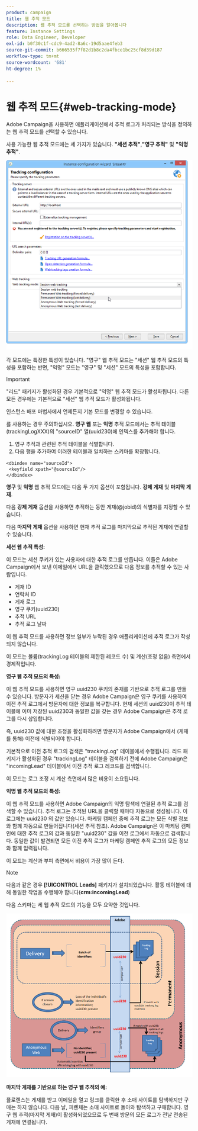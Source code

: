 ```yaml
---
product: campaign
title: 웹 추적 모드
description: 웹 추적 모드를 선택하는 방법을 알아봅니다
feature: Instance Settings
role: Data Engineer, Developer
exl-id: b0f30c1f-cdc9-4ad2-8a6c-19d5aae4feb3
source-git-commit: b666535f7f82d1b8c2da4fbce1bc25cf8d39d187
workflow-type: tm+mt
source-wordcount: '681'
ht-degree: 1%

---
```


# 웹 추적 모드{#web-tracking-mode}



Adobe Campaign을 사용하면 애플리케이션에서 추적 로그가 처리되는 방식을 정의하는 웹 추적 모드를 선택할 수 있습니다.

사용 가능한 웹 추적 모드에는 세 가지가 있습니다. **&quot;세션 추적&quot;**,**&quot;영구 추적&quot;** 및 **&quot;익명 추적&quot;**.

![](assets/s_ncs_install_deployment_wiz_tracking_mode.png)

각 모드에는 특정한 특성이 있습니다. &quot;영구&quot; 웹 추적 모드는 &quot;세션&quot; 웹 추적 모드의 특성을 포함하는 반면, &quot;익명&quot; 모드는 &quot;영구&quot; 및 &quot;세션&quot; 모드의 특성을 포함합니다.

>[!IMPORTANT]
>
>&quot;리드&quot; 패키지가 활성화된 경우 기본적으로 &quot;익명&quot; 웹 추적 모드가 활성화됩니다. 다른 모든 경우에는 기본적으로 &quot;세션&quot; 웹 추적 모드가 활성화됩니다.
>
>인스턴스 배포 마법사에서 언제든지 기본 모드를 변경할 수 있습니다.

를 사용하는 경우 주의하십시오. **영구 웹** 또는 **익명** 추적 모드에서는 추적 테이블(trackingLogXXX)의 &quot;sourceID&quot; 열(uuid230)에 인덱스를 추가해야 합니다.

1. 영구 추적과 관련된 추적 테이블을 식별합니다.
1. 다음 행을 추가하여 이러한 테이블과 일치하는 스키마를 확장합니다.

```
<dbindex name="sourceId">
 <keyfield xpath="@sourceId"/>
</dbindex>
```

**영구** 및 **익명** 웹 추적 모드에는 다음 두 가지 옵션이 포함됩니다. **강제 게재** 및 **마지막 게재**.

다음 **강제 게재** 옵션을 사용하면 추적하는 동안 게재(@jobid)의 식별자를 지정할 수 있습니다.

다음 **마지막 게재** 옵션을 사용하면 현재 추적 로그를 마지막으로 추적된 게재에 연결할 수 있습니다.

**세션 웹 추적 특성:**

이 모드는 세션 쿠키가 있는 사용자에 대한 추적 로그를 만듭니다. 이들은 Adobe Campaign에서 보낸 이메일에서 URL을 클릭했으므로 다음 정보를 추적할 수 있는 사람입니다.

* 게재 ID
* 연락처 ID
* 게재 로그
* 영구 쿠키(uuid230)
* 추적 URL
* 추적 로그 날짜

이 웹 추적 모드를 사용하면 정보 일부가 누락된 경우 애플리케이션에 추적 로그가 작성되지 않습니다.

이 모드는 볼륨(trackingLog 테이블의 제한된 레코드 수) 및 계산(조정 없음) 측면에서 경제적입니다.

**영구 웹 추적 모드의 특성:**

이 웹 추적 모드를 사용하면 영구 uuid230 쿠키의 존재를 기반으로 추적 로그를 만들 수 있습니다. 방문자가 세션을 닫는 경우 Adobe Campaign은 영구 쿠키를 사용하여 이전 추적 로그에서 방문자에 대한 정보를 복구합니다. 현재 세션의 uuid230이 추적 테이블에 이미 저장된 uuid230과 동일한 값을 갖는 경우 Adobe Campaign은 추적 로그를 다시 삽입합니다.

즉, uuid230 값에 대한 조정을 활성화하려면 방문자가 Adobe Campaign에서 (게재를 통해) 이전에 식별되어야 합니다.

기본적으로 이전 추적 로그의 검색은 &quot;trackingLog&quot; 테이블에서 수행됩니다. 리드 패키지가 활성화된 경우 &quot;trackingLog&quot; 테이블을 검색하기 전에 Adobe Campaign은 &quot;incomingLead&quot; 테이블에서 이전 추적 로그 레코드를 검색합니다.

이 모드는 로그 조정 시 계산 측면에서 많은 비용이 소요됩니다.

**익명 웹 추적 모드의 특성:**

이 웹 추적 모드를 사용하면 Adobe Campaign의 익명 탐색에 연결된 추적 로그를 검색할 수 있습니다. 추적 로그는 추적된 URL을 클릭할 때마다 자동으로 생성됩니다. 이 로그에는 uuid230 의 값만 있습니다. 마케팅 캠페인 중에 추적 로그는 모든 식별 정보와 함께 자동으로 만들어집니다(세션 추적 참조). Adobe Campaign은 이 마케팅 캠페인에 대한 추적 로그의 값과 동일한 &quot;uuid230&quot; 값을 이전 로그에서 자동으로 검색합니다. 동일한 값이 발견되면 모든 이전 추적 로그가 마케팅 캠페인 추적 로그의 모든 정보와 함께 입력됩니다.

이 모드는 계산과 부피 측면에서 비용이 가장 많이 든다.

>[!NOTE]
>
>다음과 같은 경우 **[!UICONTROL Leads]** 패키지가 설치되었습니다. 활동 테이블에 대해 동일한 작업을 수행해야 합니다(**crm:incomingLead**)

다음 스키마는 세 웹 추적 모드의 기능을 모두 요약한 것입니다.

![](assets/s_ncs_install_deployment_wiz_tracking_schema_mode.png)

**마지막 게재를 기반으로 하는 영구 웹 추적의 예:**

플로렌스는 게재를 받고 이메일을 열고 링크를 클릭한 후 소매 사이트를 탐색하지만 구매는 하지 않습니다. 다음 날, 피렌체는 소매 사이트로 돌아와 탐색하고 구매합니다. 영구 웹 추적(마지막 게재)이 활성화되었으므로 두 번째 방문의 모든 로그가 전날 전송된 게재에 연결됩니다.
